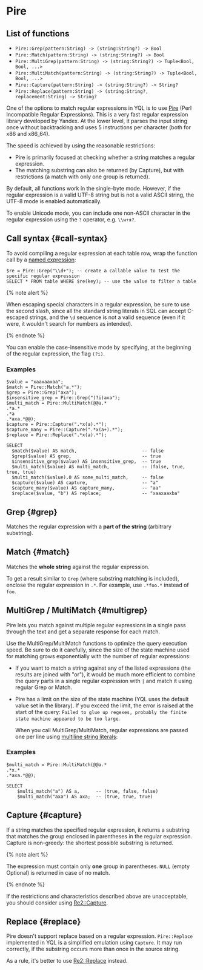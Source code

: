 # Pire

## List of functions

* `Pire::Grep(pattern:String) -> (string:String?) -> Bool`
* `Pire::Match(pattern:String) -> (string:String?) -> Bool`
* `Pire::MultiGrep(pattern:String) -> (string:String?) -> Tuple<Bool, Bool, ...>`
* `Pire::MultiMatch(pattern:String) -> (string:String?) -> Tuple<Bool, Bool, ...>`
* `Pire::Capture(pattern:String) -> (string:String?) -> String?`
* `Pire::Replace(pattern:String) -> (string:String?, replacement:String) -> String?`

One of the options to match regular expressions in YQL is to use [Pire](https://github.com/yandex/pire) (Perl Incompatible Regular Expressions). This is a very fast regular expression library developed by Yandex. At the lower level, it parses the input string once without backtracking and uses 5 instructions per character (both for x86 and x86_64).

The speed is achieved by using the reasonable restrictions:

* Pire is primarily focused at checking whether a string matches a regular expression.
* The matching substring can also be returned (by Capture), but with restrictions (a match with only one group is returned).

By default, all functions work in the single-byte mode. However, if the regular expression is a valid UTF-8 string but is not a valid ASCII string, the UTF-8 mode is enabled automatically.

To enable Unicode mode, you can include one non-ASCII character in the regular expression using the `?` operator, e.g. `\\w+я?`.

## Call syntax {#call-syntax}

To avoid compiling a regular expression at each table row, wrap the function call by a [named expression](../../syntax/expressions.md#named-nodes):

```yql
$re = Pire::Grep("\\d+"); -- create a callable value to test the specific regular expression
SELECT * FROM table WHERE $re(key); -- use the value to filter a table
```

{% note alert %}

When escaping special characters in a regular expression, be sure to use the second slash, since all the standard string literals in SQL can accept C-escaped strings, and the `\d` sequence is not a valid sequence (even if it were, it wouldn't search for numbers as intended).

{% endnote %}

You can enable the case-insensitive mode by specifying, at the beginning of the regular expression, the flag `(?i)`.

### Examples

```yql
$value = "xaaxaaxaa";
$match = Pire::Match("a.*");
$grep = Pire::Grep("axa");
$insensitive_grep = Pire::Grep("(?i)axa");
$multi_match = Pire::MultiMatch(@@a.*
.*a.*
.*a
.*axa.*@@);
$capture = Pire::Capture(".*x(a).*");
$capture_many = Pire::Capture(".*x(a+).*");
$replace = Pire::Replace(".*x(a).*");

SELECT
  $match($value) AS match,                        -- false
  $grep($value) AS grep,                          -- true
  $insensitive_grep($value) AS insensitive_grep,  -- true
  $multi_match($value) AS multi_match,            -- (false, true, true, true)
  $multi_match($value).0 AS some_multi_match,     -- false
  $capture($value) AS capture,                    -- "a"
  $capture_many($value) AS capture_many,          -- "aa"
  $replace($value, "b") AS replace;               -- "xaaxaaxba"
```

## Grep {#grep}

Matches the regular expression with a **part of the string** (arbitrary substring).

## Match {#match}

Matches the **whole string** against the regular expression.

To get a result similar to `Grep` (where substring matching is included), enclose the regular expression in `.*`. For example, use `.*foo.*` instead of `foo`.

## MultiGrep / MultiMatch {#multigrep}

Pire lets you match against multiple regular expressions in a single pass through the text and get a separate response for each match.

Use the MultiGrep/MultiMatch functions to optimize the query execution speed. Be sure to do it carefully, since the size of the state machine used for matching grows exponentially with the number of regular expressions:

* If you want to match a string against any of the listed expressions (the results are joined with "or"), it would be much more efficient to combine the query parts in a single regular expression with `|` and match it using regular Grep or Match.
* Pire has a limit on the size of the state machine (YQL uses the default value set in the library). If you exceed the limit, the error is raised at the start of the query: `Failed to glue up regexes, probably the finite state machine appeared to be too large`.

   When you call MultiGrep/MultiMatch, regular expressions are passed one per line using [multiline string literals](../../syntax/lexer.md#multiline-string-literals):

### Examples

```yql
$multi_match = Pire::MultiMatch(@@a.*
.*x.*
.*axa.*@@);

SELECT
    $multi_match("a") AS a,      -- (true, false, false)
    $multi_match("axa") AS axa;  -- (true, true, true)
```

## Capture {#capture}

If a string matches the specified regular expression, it returns a substring that matches the group enclosed in parentheses in the regular expression.
Capture is non-greedy: the shortest possible substring is returned.

{% note alert %}

The expression must contain only **one** group in parentheses. `NULL` (empty Optional) is returned in case of no match.

{% endnote %}

If the restrictions and characteristics described above are unacceptable, you should consider using [Re2::Capture](re2.md#capture).

## Replace {#replace}

Pire doesn't support replace based on a regular expression. `Pire::Replace` implemented in YQL is a simplified emulation using `Capture`. It may run correctly, if the substring occurs more than once in the source string.

As a rule, it's better to use [Re2::Replace](re2.md#replace) instead.
